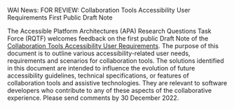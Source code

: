 WAI News:
FOR REVIEW: Collaboration Tools Accessibility User Requirements First Public Draft Note

The Accessible Platform Architectures (APA) Research Questions Task Force (RQTF) welcomes feedback on the first public Draft Note of the [Collaboration Tools Accessibility User Requirements](https://www.w3.org/TR/ctaur/). The purpose of this document is to outline various accessibility-related user needs, requirements and scenarios for collaboration tools. The solutions identified in this document are intended to influence the evolution of future accessibility guidelines, technical specifications, or features of collaboration tools and assistive technologies. They are relevant to software developers who contribute to any of these aspects of the collaborative experience. Please send comments by 30 December 2022.

